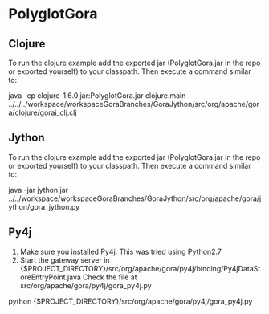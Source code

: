 # PolyglotGora

Clojure
-------

To run the clojure example add the exported jar (PolyglotGora.jar in the repo or exported yourself)  to your classpath. Then execute a command similar to:

java -cp clojure-1.6.0.jar:PolyglotGora.jar clojure.main ../../../workspace/workspaceGoraBranches/GoraJython/src/org/apache/gora/clojure/gorai\_clj.clj

Jython
------

To run the clojure example add the exported jar (PolyglotGora.jar in the repo or exported yourself)  to your classpath. Then execute a command similar to:

java -jar jython.jar ../../workspace/workspaceGoraBranches/GoraJython/src/org/apache/gora/jython/gora\_jython.py 

Py4j
----
1. Make sure you installed Py4j. This was tried using Python2.7
2. Start the gateway server in {$PROJECT\_DIRECTORY}/src/org/apache/gora/py4j/binding/Py4jDataStoreEntryPoint.java
Check the file at src/org/apache/gora/py4j/gora\_py4j.py

python {$PROJECT\_DIRECTORY}/src/org/apache/gora/py4j/gora\_py4j.py
